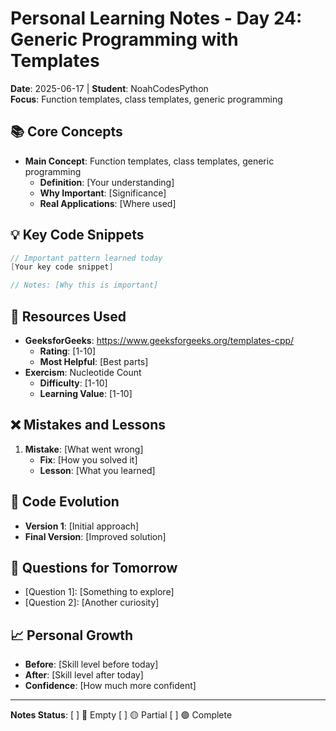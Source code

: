 # Personal Learning Notes - Day 24: Generic Programming with Templates

**Date**: 2025-06-17 | **Student**: NoahCodesPython  
**Focus**: Function templates, class templates, generic programming

## 📚 Core Concepts
- **Main Concept**: Function templates, class templates, generic programming
  - **Definition**: [Your understanding]
  - **Why Important**: [Significance]
  - **Real Applications**: [Where used]

## 💡 Key Code Snippets
```cpp
// Important pattern learned today
[Your key code snippet]

// Notes: [Why this is important]
```

## 🔗 Resources Used
- **GeeksforGeeks**: https://www.geeksforgeeks.org/templates-cpp/
  - **Rating**: [1-10]
  - **Most Helpful**: [Best parts]
- **Exercism**: Nucleotide Count
  - **Difficulty**: [1-10]
  - **Learning Value**: [1-10]

## ❌ Mistakes and Lessons
1. **Mistake**: [What went wrong]
   - **Fix**: [How you solved it]
   - **Lesson**: [What you learned]

## 🚀 Code Evolution
- **Version 1**: [Initial approach]
- **Final Version**: [Improved solution]

## 🤔 Questions for Tomorrow
- [Question 1]: [Something to explore]
- [Question 2]: [Another curiosity]

## 📈 Personal Growth
- **Before**: [Skill level before today]
- **After**: [Skill level after today]
- **Confidence**: [How much more confident]

---
**Notes Status**: [ ] 🔴 Empty [ ] 🟡 Partial [ ] 🟢 Complete
